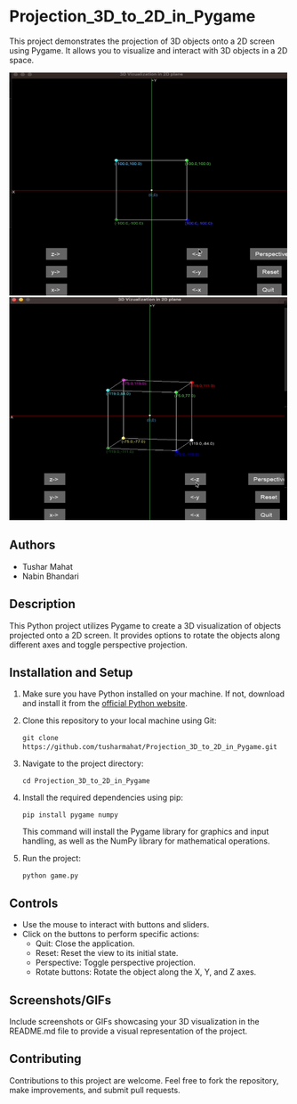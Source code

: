 # Projection_3D_to_2D_in_Pygame

This project demonstrates the projection of 3D objects onto a 2D screen using Pygame. It allows you to visualize and interact with 3D objects in a 2D space.

<img src="demo1.gif" alt="Pingpong Game GIF 1" width="500" height="400">  <img src="demo2.gif" alt="Pingpong Game GIF 2" width="500" height="400">

## Authors
- Tushar Mahat
- Nabin Bhandari

## Description

This Python project utilizes Pygame to create a 3D visualization of objects projected onto a 2D screen. It provides options to rotate the objects along different axes and toggle perspective projection.

## Installation and Setup

1. Make sure you have Python installed on your machine. If not, download and install it from the [official Python website](https://www.python.org/downloads/).
2. Clone this repository to your local machine using Git:
   ```
   git clone https://github.com/tusharmahat/Projection_3D_to_2D_in_Pygame.git
   ```
3. Navigate to the project directory:
   ```
   cd Projection_3D_to_2D_in_Pygame
   ```
4. Install the required dependencies using pip:
   ```
   pip install pygame numpy
   ```
   This command will install the Pygame library for graphics and input handling, as well as the NumPy library for mathematical operations.

5. Run the project:
   ```
   python game.py
   ```

## Controls

- Use the mouse to interact with buttons and sliders.
- Click on the buttons to perform specific actions:
  - Quit: Close the application.
  - Reset: Reset the view to its initial state.
  - Perspective: Toggle perspective projection.
  - Rotate buttons: Rotate the object along the X, Y, and Z axes.

## Screenshots/GIFs

Include screenshots or GIFs showcasing your 3D visualization in the README.md file to provide a visual representation of the project.

## Contributing

Contributions to this project are welcome. Feel free to fork the repository, make improvements, and submit pull requests.
